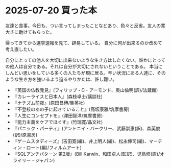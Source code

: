 # 2025-07-20 買った本
友達と食事。今日も、つい言ってしまったことなどあり、色々と反省。友人の寛大さに助けてもらった。

帰ってきてから選挙速報を見て、辟易している。
自分に何が出来るのか改めて考え直したい。

自分にとっての他人を大切に出来ないような生き方はしたくない。誰かにとっての他人は自分である。それは自分が大切にされないということである。
本当にしんどい思いをしている多くの人たちが現に居る。辛い状況にある人達に、そのような生き方を強いるよう迫るやりかたは、許し難い。

- 『英国の仏教発見』(フィリップ・C・アーモンド、奥山倫明(訳)/法蔵館)
- 『カレーライスと日本人』(森枝卓士/講談社)
- 『ナチズム前夜』(原田昌博/集英社)
- 『不登校のあの子に起きていること』(高坂康雅/筑摩書房)
- 『人生にコンセプトを』(澤田智洋/筑摩書房)
- 『能力主義をケアでほぐす』(竹瑞寛/晶文社)
- 『パニック・パーティ』(アントニイ・バークリー、武藤崇恵(訳)、森英俊(訳)/原書房)
- 『ゲームスタディーズ』(吉田寛(編)、井上明人(編)、松永伸司(編)、マーティン・ロート(編)/フィルムアート)
- 『SQLアンチパターン 第2版』(Bill Karwin、和田卓人(監訳)、児島修(訳)/オライリー・ジャパン)
